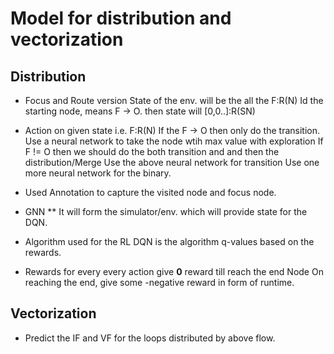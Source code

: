 # Model for distribution and vectorization

## Distribution
* Focus and Route version
    State of the env. will be the all the F:R(N)
    Id the starting node, means F -> O. then state will [0,0..]:R(SN)
* Action on given state i.e. F:R(N)
    If the F -> O then only do the transition.
        Use a neural network to take the node wtih max value with exploration
    If F != O then we should do the both transition and and then the distribution/Merge
        Use the above neural network for transition
        Use one more neural network for the binary.
* Used Annotation to capture the visited node and focus node.

* GNN
** It will form the simulator/env. which will provide state for the DQN.

* Algorithm used for the RL 
  DQN is the algorithm q-values based on the rewards.

* Rewards
  for every every action give __0__ reward till reach the end Node
  On reaching the end, give some -negative reward in form of runtime.

## Vectorization
* Predict the IF and VF for the loops distributed by above flow.
